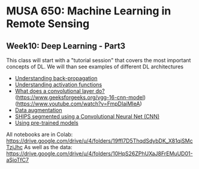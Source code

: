 # MUSA 650: Machine Learning in Remote Sensing

## Week10: Deep Learning - Part3

This class will start with a "tutorial session" that covers the most important concepts of DL.
We will than see examples of different DL architectures

- [Understanding back-propagation](https://towardsdatascience.com/understanding-backpropagation-algorithm-7bb3aa2f95fd)
- [Understanding activation functions](https://medium.com/the-theory-of-everything/understanding-activation-functions-in-neural-networks-9491262884e0)
- [What does a convolutional layer do?](DL_VisConvFilters.ipynb) (https://www.geeksforgeeks.org/vgg-16-cnn-model) (https://www.youtube.com/watch?v=FmpDIaiMIeA)
- [Data augmentation](DLBasics_KerasDataAugmentation_Application.ipynb)
- [SHIPS segmented using a Convolutional Neural Net (CNN)](DLBasics_SHIPS.ipynb)
- [Using pre-trained models](DLBasics_TransferLearning.ipynb)

All notebooks are in Colab:
 https://drive.google.com/drive/u/4/folders/19ffl7D5ThqdSdybDK_X81qiSMcTzjJhc 
As well as the data:
 https://drive.google.com/drive/u/4/folders/10HpS26ZPhUXaJ8FrEMuUD01-aSjoTfC7
